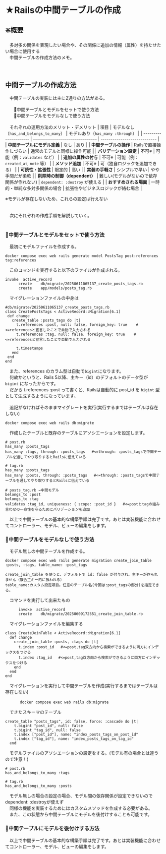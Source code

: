 # ★Railsの中間テーブルの作成
## ❇️概要
　多対多の関係を表現したい場合や、その関係に追加の情報（属性）を持たせたい場合に使用する<br>
　中間テーブルの作成方法のメモ。<br>
<br>
<br>
## 中間テーブルの作成方法
　中間テーブルの実装には主に2通りの方法がある。<br>
<br>
　　🥇中間テーブルとモデルをセットで使う方法<br>
　　🥈中間テーブルをモデルなしで使う方法<br>
<br>
　それぞれの運用方法のメリット・デメリット
 | 項目                    | モデルなし（`has_and_belongs_to_many`） | モデルあり（`has_many :through`）   |
| --------------------- | -------------------------------- | ---------------------------- |
| **中間テーブルにモデル定義**      | なし                               | あり                           |
| **中間テーブルの操作**         | Railsで直接操作しづらい                   | 通常のモデルと同様に操作可能               |
| **バリデーション設定**         | 不可※                               | 可能（例：`validates` など）         |
| **追加の属性の付与**          | 不可※                               | 可能（例：`created_at`, `note` 等） |
| **メソッド追加**            | 不可※                             | 可（独自ロジックを追加できる）              |
| **可読性・拡張性**           | 限定的                              | 高い                           |
| **実装の手軽さ**            | シンプルで早い                          | やや手間だが柔軟                     |
| **削除時の制御（dependent）** | 難しい(モデルがないので依存関係が作れない)                              | `dependent: :destroy` が使える   |
| **おすすめされる場面**         | 一時的・単純な多対多関係の場合                  | 拡張性やビジネスロジックが絡む場合            |

※モデルが存在しないため、これらの設定は行えない<br>
<br>
<br>
　次にそれぞれの作成手順を解説していく。<br>
<br>
### 🥇中間テーブルとモデルをセットで使う方法<br>
　最初にモデルファイルを作成する。<br>
 
 ```
docker compose exec web rails generate model PostsTag post:references tag:references
```

　このコマンドを実行すると以下のファイルが作成される。<br>
 
```
invoke  active_record
      create    db/migrate/20250611065137_create_posts_tags.rb
      create    app/models/posts_tag.rb
```

　マイグレーションファイルの中身は<br>

 ```
#db/migrate/20250611065137_create_posts_tags.rb
class CreatePostsTags < ActiveRecord::Migration[6.1]
  def change
    create_table :posts_tags do |t|
      t.references :post, null: false, foreign_key: true    #<=referencesと宣言したことで自動で入力される
      t.references :tag, null: false, foreign_key: true    #<=referencesと宣言したことで自動で入力される

      t.timestamps
    end
  end
end
```
　また、references のカラム型は自動で`bigint`になります。<br>
　何故かというと、Rails 5以降、主キー（id）のデフォルトのデータ型が `bigint` になったからです。<br>
　だから t.references :post って書くと、Railsは自動的に post_id を `bigint` 型として生成するようになっています。<br>
<br>
　追記がなければそのままマイグレートを実行(実行するまではテーブルは存在しない)<br>
 ```
docker compose exec web rails db:migrate
```
　作成したテーブルと既存のテーブルにアソシエーションを設定します。<br>
```
# post.rb
has_many :posts_tags
has_many :tags, through: :posts_tags   #<=through: :posts_tagsで中間テーブルを通してやり取りするとRailsに伝えている

# tag.rb
has_many :posts_tags
has_many :posts, through: :posts_tags   #<=through: :posts_tagsで中間テーブルを通してやり取りするとRailsに伝えている

# posts_tag.rb ←中間モデル
belongs_to :post
belongs_to :tag
validates :tag_id, uniqueness: { scope: :post_id }   #<=postとtagの組み合わせの一意性を守るためにバリデーションを追加

```
　以上で中間テーブルの基本的な構築手順は完了です。あとは実装機能に合わせてコントローラー、モデル、ビューの編集をします。<br>


### 🥈中間テーブルをモデルなしで使う方法<br>
　モデル無しの中間テーブルを作成する。<br>
 ```
docker compose exec web rails generate migration create_join_table :posts, :tags, table_name: :post_tags

create_join_table を使うと、デフォルトで id: false が付与され、主キーが作られません（複合主キー的に扱われる）
table_name:カスタム設定項目。任意のテーブル名(今回は:post_tagsの部分)を指定できる。
```
　コマンドを実行して出来たもの<br>
```
      invoke  active_record
      create    db/migrate/20250609172551_create_join_table.rb
```
　マイグレーションファイルを編集する<br>
```
class CreateJoinTable < ActiveRecord::Migration[6.1]
  def change
    create_join_table :posts, :tags do |t|
      t.index :post_id   #<=post,tag双方向から検索ができるように両方にインデックスをつける
      t.index :tag_id   #<=post,tag双方向から検索ができるように両方にインデックスをつける
    end
  end
end
```
　マイグレーションを実行して中間テーブルを作成(実行するまではテーブルは存在しない)<br>
```
　　　　docker compose exec web rails db:migrate
```
　できたスキーマのテーブル<br>
```
create_table "posts_tags", id: false, force: :cascade do |t|
    t.bigint "post_id", null: false
    t.bigint "tag_id", null: false
    t.index ["post_id"], name: "index_posts_tags_on_post_id"
    t.index ["tag_id"], name: "index_posts_tags_on_tag_id"
  end
```
　モデルファイルのアソシエーションの設定をする。(モデル有の場合とは違うので注意！)<br>
```
# post.rb
has_and_belongs_to_many :tags

# tag.rb
has_and_belongs_to_many :posts
```
　モデル無しの場合の設定の場合、モデル間の依存関係が設定できないのでdependent: :destroyが使えず<br>
　同様の機能を実装するためにはカスタムメソッドを作成する必要がある。<br>
　また、この状態から中間テーブルにモデルを後付けすることも可能です。<br>


### 🥉中間テーブルにモデルを後付けする方法<br>

　以上で中間テーブルの基本的な構築手順は完了です。あとは実装機能に合わせてコントローラー、モデル、ビューの編集をします。<br>
